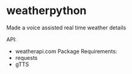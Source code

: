 # weatherpython
Made a voice assisted real time weather details

API:
- weatherapi.com
Package Requirements:
- requests
- gTTS
